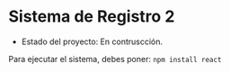 <h1>Sistema de Registro 2</h1> 


- Estado del proyecto: En contruscción.

Para ejecutar el sistema, debes poner:
```npm install react```
